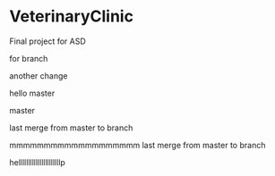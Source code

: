 # VeterinaryClinic
Final project for ASD


for branch

another change 
 

hello master

master
 


last merge from master to branch

 
mmmmmmmmmmmmmmmmmmm
last merge from master to branch
 


hellllllllllllllllllllllp
 
